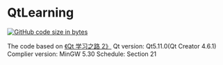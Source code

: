 # QtLearning
[![GitHub code size in bytes](https://img.shields.io/github/languages/code-size/FrogLu/QtLearning.svg)](https://github.com/FrogLu/QtLearning)

The code based on [《Qt 学习之路 2》](https://www.devbean.net/2012/08/qt-study-road-2-catelog/) 
Qt version: Qt5.11.0(Qt Creator 4.6.1)
Complier version: MinGW 5.30
Schedule: Section 21